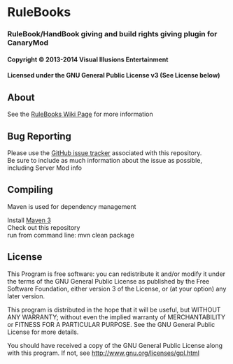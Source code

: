 ﻿# RuleBooks #
### RuleBook/HandBook giving and build rights giving plugin for CanaryMod ###
#### Copyright &copy; 2013-2014 Visual Illusions Entertainment ####
#### Licensed under the GNU General Public License v3 (See License below) ####

## About ##
See the [RuleBooks Wiki Page](http://wiki.visualillusionsent.net/view/RuleBooks) for more information

## Bug Reporting ##
Please use the [GitHub issue tracker](https://github.com/Visual-Illusions/RuleBooks/issues) associated with this repository.<br/>
Be sure to include as much information about the issue as possible, including Server Mod info

## Compiling ##

Maven is used for dependency management

Install [Maven 3](http://maven.apache.org/download.html)<br/>
Check out this repository<br/>
run from command line: mvn clean package<br/>

## License ##

This Program is free software: you can redistribute it and/or modify
it under the terms of the GNU General Public License as published by
the Free Software Foundation, either version 3 of the License, or
(at your option) any later version.

This program is distributed in the hope that it will be useful,
but WITHOUT ANY WARRANTY; without even the implied warranty of
MERCHANTABILITY or FITNESS FOR A PARTICULAR PURPOSE.  See the
GNU General Public License for more details.

You should have received a copy of the GNU General Public License
along with this program.  If not, see http://www.gnu.org/licenses/gpl.html
